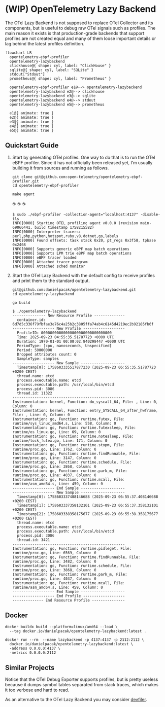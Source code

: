 # (WIP) OpenTelemetry Lazy Backend

The OTel Lazy Backend is not supposed to replace OTel Collector and its components, but is useful to
debug raw OTel signals such as profiles. The main reason it exists is that production-grade backends
that support profiles are not created equal and many of them loose important details or lag behind
the latest profiles definition.

``` mermaid
flowchart LR
  opentelemetry-ebpf-profiler
  opentelemetry-lazybackend
  clickhouse@{ shape: cyl, label: "ClickHouse" }
  sqlite@{ shape: cyl, label: "SQLite" }
  stdout["Stdout"]
  prometheus@{ shape: cyl, label: "Prometheus" }

  opentelemetry-ebpf-profiler e1@--> opentelemetry-lazybackend
  opentelemetry-lazybackend e2@--> clickhouse
  opentelemetry-lazybackend e3@--> sqlite
  opentelemetry-lazybackend e4@--> stdout
  opentelemetry-lazybackend e5@--> prometheus

  e1@{ animate: true }
  e2@{ animate: true }
  e3@{ animate: true }
  e4@{ animate: true }
  e5@{ animate: true }
```

## Quickstart Guide

1. Start by generating OTel profiles. One way to do that is to run the OTel eBPF profiler. Since it
   has not officially been released yet, I'm usually building it from sources and running as follows.

   ```
   git clone git@github.com:open-telemetry/opentelemetry-ebpf-profiler.git
   cd opentelemetry-ebpf-profiler
   ```

   ```
   make agent
   ```

   :coffee: :coffee: :coffee:

   ``` console
   $ sudo ./ebpf-profiler -collection-agent="localhost:4137" -disable-tls
   INFO[0000] Starting OTEL profiling agent v0.0.0 (revision main-69066441, build timestamp 1758215582) 
   INFO[0000] Interpreter tracers: perl,php,python,hotspot,ruby,v8,dotnet,go,labels 
   INFO[0000] Found offsets: task stack 0x20, pt_regs 0x3f58, tpbase 0x2468 
   INFO[0000] Supports generic eBPF map batch operations   
   INFO[0000] Supports LPM trie eBPF map batch operations  
   INFO[0000] eBPF tracer loaded                           
   INFO[0000] Attached tracer program                      
   INFO[0000] Attached sched monitor                       
   ```

2. Start the OTel Lazy Backend with the default config to receive profiles and print them to the
   standard output.

   ```
   git@github.com:danielpacak/opentelemetry-lazybackend.git
   cd opentelemetry-lazybackend
   ```

   ```
   go build
   ```

   ``` console
   $ ./opentelemetry-lazybackend
   --------------- New Resource Profile --------------
     container.id: 6d7d5c336f79fbfae3e76c4a25b2c3805ffa74ab4c6145d4219ec2b92185fb6f
   ------------------- New Profile -------------------
     ProfileID: 00000000000000000000000000000000
     Time: 2025-09-23 04:55:35.51787723 +0000 UTC
     Duration: 1970-01-01 00:00:02.840298447 +0000 UTC
     PeriodType: [cpu, nanoseconds, Unspecified]
     Period: 50000000
     Dropped attributes count: 0
     SampleType: samples
   ------------------- New Sample --------------------
     Timestamp[0]: 1758603335517877230 (2025-09-23 06:55:35.51787723 +0200 CEST)
     thread.name: etcd
     process.executable.name: etcd
     process.executable.path: /usr/local/bin/etcd
     process.pid: 3086
     thread.id: 11322
   ---------------------------------------------------
   Instrumentation: kernel, Function: do_syscall_64, File: , Line: 0, Column: 0
   Instrumentation: kernel, Function: entry_SYSCALL_64_after_hwframe, File: , Line: 0, Column: 0
   Instrumentation: go, Function: runtime.futex, File: runtime/sys_linux_amd64.s, Line: 558, Column: 0
   Instrumentation: go, Function: runtime.futexsleep, File: runtime/os_linux.go, Line: 69, Column: 0
   Instrumentation: go, Function: runtime.notesleep, File: runtime/lock_futex.go, Line: 171, Column: 0
   Instrumentation: go, Function: runtime.stopm, File: runtime/proc.go, Line: 1762, Column: 0
   Instrumentation: go, Function: runtime.findRunnable, File: runtime/proc.go, Line: 3147, Column: 0
   Instrumentation: go, Function: runtime.schedule, File: runtime/proc.go, Line: 3868, Column: 0
   Instrumentation: go, Function: runtime.park_m, File: runtime/proc.go, Line: 4037, Column: 0
   Instrumentation: go, Function: runtime.mcall, File: runtime/asm_amd64.s, Line: 459, Column: 0
   ------------------- End Sample --------------------
   ------------------- New Sample --------------------
     Timestamp[0]: 1758603337408146688 (2025-09-23 06:55:37.408146688 +0200 CEST)
     Timestamp[1]: 1758603337358132101 (2025-09-23 06:55:37.358132101 +0200 CEST)
     Timestamp[2]: 1758603338358175677 (2025-09-23 06:55:38.358175677 +0200 CEST)
     thread.name: etcd
     process.executable.name: etcd
     process.executable.path: /usr/local/bin/etcd
     process.pid: 3086
     thread.id: 3421
   ---------------------------------------------------
   Instrumentation: go, Function: runtime.pidleget, File: runtime/proc.go, Line: 6569, Column: 0
   Instrumentation: go, Function: runtime.findRunnable, File: runtime/proc.go, Line: 3482, Column: 0
   Instrumentation: go, Function: runtime.schedule, File: runtime/proc.go, Line: 3868, Column: 0
   Instrumentation: go, Function: runtime.park_m, File: runtime/proc.go, Line: 4037, Column: 0
   Instrumentation: go, Function: runtime.mcall, File: runtime/asm_amd64.s, Line: 459, Column: 0
   ------------------- End Sample --------------------
   ------------------- End Profile -------------------
   -------------- End Resource Profile ---------------
   ```

## Docker

```
docker buildx build --platform=linux/amd64 --load \
  --tag docker.io/danielpacak/opentelemetry-lazybackend:latest .
```

```
docker run --rm  --name lazybackend -p 4137:4137 -p 2112:2112 \
  docker.io/danielpacak/opentelemetry-lazybackend:latest \
  -address 0.0.0.0:4137 \
  -metrics 0.0.0.0:2112
```

## Similar Projects

Notice that the OTel Debug Exporter supports profiles, but is pretty useless because it dumps symbol
tables separated from stack traces, which makes it too verbose and hard to read.

As an alternative to the OTel Lazy Backend you may consider [devfiler].

[devfiler]: https://github.com/elastic/devfiler
